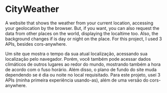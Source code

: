 # CityWeather
A website that shows the weather from your current location, accessing your geolocation by the browser. But, if you want, you can also request the data from other places on the world, displaying the localtime too. Also, the background changes if is day or night on the place. For this project, I used 3 APIs, besides cors-anywhere.

Um site que mostra o tempo da sua atual localização, acessando sua localização pelo navegador. Porém, você também pode acessar dados climáticos de outros lugares ao redor do mundo, mostrando também a hora de acordo com o fuso horário. Além disso, o plano de fundo do site muda dependendo se é dia ou noite no local requisitado. Para este projeto, usei 3 APIs (minha primeira experiência usando-as), além de uma versão do cors-anywhere.
